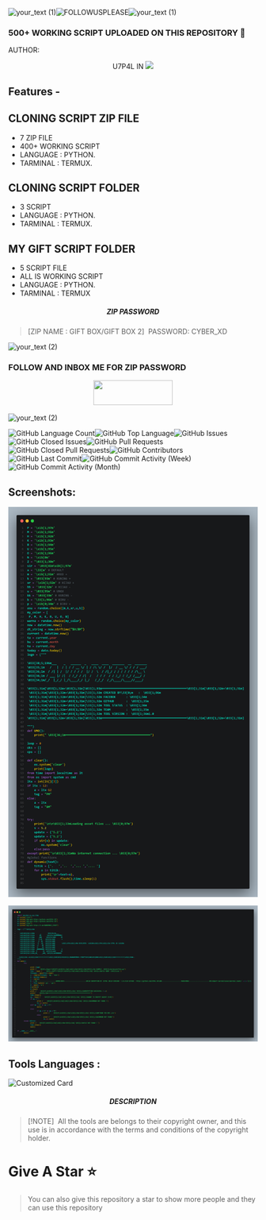 <p align="center">
  
![your_text (1)](https://user-images.githubusercontent.com/20098740/178626261-2bbb5de6-2290-47d6-abc0-729eb0e330e4.png)![FOLLOWUSPLEASE](https://user-images.githubusercontent.com/20098740/178381026-1c2ecd91-7eb5-4ace-84b5-c0d16b677cb6.gif)![your_text (1)](https://user-images.githubusercontent.com/20098740/178626261-2bbb5de6-2290-47d6-abc0-729eb0e330e4.png)

### 500+ WORKING SCRIPT UPLOADED ON THIS REPOSITORY 🎯

AUTHOR:
<p align="center">
U7P4L IN <img src="https://emojis.slackmojis.com/emojis/images/1588315024/8823/hyperkitty.gif" width="35px"></i></b></h2> 

## Features -

##  CLONING SCRIPT ZIP FILE 
- 7 ZIP FILE 
- 400+ WORKING SCRIPT 
- LANGUAGE : PYTHON.
- TARMINAL : TERMUX.

##  CLONING SCRIPT FOLDER
- 3 SCRIPT 
- LANGUAGE : PYTHON.
- TARMINAL : TERMUX.

##  MY GIFT SCRIPT  FOLDER
- 5 SCRIPT FILE 
- ALL IS WORKING SCRIPT 
- LANGUAGE : PYTHON.
- TARMINAL : TERMUX

<h5 align="center"><b>ZIP PASSWORD</b></h5>

> [ZIP NAME : GIFT BOX/GIFT BOX 2]  
> PASSWORD: CYBER_XD

![your_text (2)](https://user-images.githubusercontent.com/20098740/178893676-7c80941a-fcb6-42b8-a6b1-9b2f540779eb.gif)

### FOLLOW AND INBOX ME FOR ZIP PASSWORD 
<p align="center">  <a href="https://t.me/TheU7p4lArmyX"><img width="160" height="50" src="https://i.imgur.com/N7AK7XY.png"></a></p> 
  
![your_text (2)](https://user-images.githubusercontent.com/20098740/178893676-7c80941a-fcb6-42b8-a6b1-9b2f540779eb.gif)

<p align="center">

<img alt="GitHub Language Count" src="https://img.shields.io/github/languages/count/U7P4L-IN/OPEN-SOURCE" /><img alt="GitHub Top Language" src="https://img.shields.io/github/languages/top/U7P4L-IN/OPEN-SOURCE" /><img alt="" src="https://img.shields.io/github/repo-size/U7P4L-IN/OPEN-SOURCE" /><img alt="GitHub Issues" src="https://img.shields.io/github/issues/U7P4L-IN/OPEN-SOURCE" /><img alt="GitHub Closed Issues" src="https://img.shields.io/github/issues-closed/U7P4L-IN/OPEN-SOURCE" /><img alt="GitHub Pull Requests" src="https://img.shields.io/github/issues-pr/U7P4L-IN/OPEN-SOURCE" /><img alt="GitHub Closed Pull Requests" src="https://img.shields.io/github/issues-pr-closed/U7P4L-IN/OPEN-SOURCE" /><img alt="GitHub Contributors" src="https://img.shields.io/github/contributors/U7P4L-IN/OPEN-SOURCE" />
<img alt="GitHub Last Commit" src="https://img.shields.io/github/last-commit/U7P4L-IN/OPEN-SOURCE" /><img alt="GitHub Commit Activity (Week)" src="https://img.shields.io/github/commit-activity/w/U7P4L-IN/OPEN-SOURCE" /><img alt="GitHub Commit Activity (Month)" src="https://img.shields.io/github/commit-activity/m/U7P4L-IN/OPEN-SOURCE" />

## Screenshots:

<p align="center"><img src="https://github.com/U7P4L-IN/OPEN-SOURCE/blob/master/image/RANDOM.png">
  
<p align="center"><img src="https://github.com/U7P4L-IN/OPEN-SOURCE/blob/master/image/ENC.png">

## Tools Languages :
<p align="center">
  
 ![Customized Card](https://github-readme-stats.vercel.app/api/pin?username=U7P4L-IN&repo=OPEN-SOURCE&title_color=fff&icon_color=f9f9f9&text_color=9f9f9f&bg_color=151515)

<h5 align="center"><b>DESCRIPTION</b></h5>

> [!NOTE]  
> All the tools are belongs to their copyright owner, and this use is in accordance with the terms and conditions of the copyright holder.

# Give A Star ⭐

> You can also give this repository a star to show more people and they can use this repository
